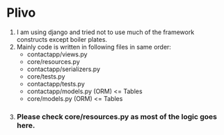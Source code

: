 # Plivo

1. I am using django and tried not to use much of the framework constructs except boiler plates.
2. Mainly code is written in following files in same order:
   * contactapp/views.py
   * core/resources.py
   * contactapp/serializers.py
   * core/tests.py
   * contactapp/tests.py
   * contactapp/models.py (ORM) <= Tables
   * core/models.py (ORM) <= Tables
3. ### Please check core/resources.py as most of the logic goes here.
   

